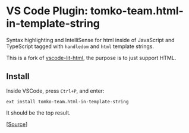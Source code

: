 # VS Code Plugin: tomko-team.html-in-template-string

Syntax highlighting and IntelliSense for html inside of JavaScript and TypeScript tagged with `handledom` and `html` template strings.

This is a fork of [vscode-lit-html](https://github.com/mjbvz/vscode-lit-html), the purpose is to just support HTML.

## Install

Inside VSCode, press `Ctrl+P`, and enter:

```
ext install tomko-team.html-in-template-string
```

It should be the top result.

[[Source](https://marketplace.visualstudio.com/items?itemName=tomko-team.html-in-template-string)]
